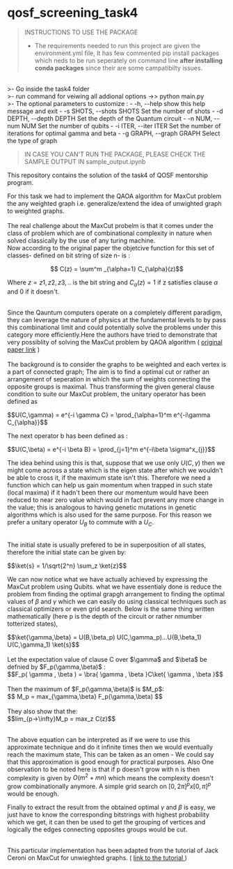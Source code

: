 # qosf_screening_task4

$$\newcommand{\ket}[1]{\left|{#1}\right\rangle}$$
$$\newcommand{\bra}[1]{\left\langle{#1}\right|}$$


>INSTRUCTIONS TO USE THE PACKAGE
>
>- The requirements needed to run this project are given the environment.yml file, It has few commented pip install packages which neds to be run seperately on command line **after installing conda packages** since their are some campatibilty issues.
<br>
>- Go inside the task4 folder
<br>
>- run command for veiwing all addional options ->> python main.py 
<br>
>- The optional parameters to customize :
    - -h, --help               show this help message and exit
    - -s SHOTS, --shots SHOTS  Set the number of shots
    - -d DEPTH, --depth DEPTH  Set the depth of the Quantum circuit
    - -n NUM, --num NUM        Set the number of qubits
    - -i ITER, --iter ITER     Set the number of iterations for optimal gamma and beta
    - -g GRAPH, --graph GRAPH  Select the type of graph


>IN CASE YOU CAN'T RUN THE PACKAGE, PLEASE CHECK THE SAMPLE OUTPUT IN sample_output.ipynb 

This repository contains the solution of the task4 of QOSF mentorship program.



For this task we had to implement the QAOA algorithm for MaxCut problem the any weighted graph i.e. generalize/extend the idea of unwighted graph to weighted graphs. 
<br> <br>
The real challenge about the MaxCut probelm is that it comes under the class of problem which are of combinational complexity in nature when solved classically by the use of any turing machine.
<br>
Now according to the original paper the objetcive function for this set of classes- defined on bit string of size n- is :

<div align="center">
    $$ C(z) = \sum^m _{\alpha=1} C_{\alpha}(z)$$
</div>

Where $z = z1,z2,z3,..$ is the bit string and $C_{\alpha}(z) = 1$ if z satisfies clause $\alpha$ and $0$ if it doesn't.  
<br>

Since the Qauntum computers operate on a completely different paradigm, they can leverage the nature of physics at the fundamental levels to by pass this combinational limit and could potentially solve the problems under this category more efficiently.Here the authors have tried to demonstrate that very possiblity of solving the MaxCut problem by QAOA algorithm ( <a href="https://arxiv.org/pdf/1411.4028.pdf">original paper link</a> )
<br><br>
The background is to consider the graphs to be weighted and each vertex is a part of connected graph; The aim is to find a optimal cut or rather an arrangement of seperation in which the sum of weights connecting the opposite groups is maximal. Thus transforming the given general clause condition to suite our MaxCut problem, the unitary operator has been defined as 

<div>
    $$U(C,\gamma) = e^{-i \gamma C} = \prod_{\alpha=1}^m e^{-i\gamma C_{\alpha}}$$
</div>

The next operator b has been defined as :

<div>
    $$U(C,\beta) = e^{-i \beta B} =  \prod_{j=1}^m e^{-i\beta \sigma^x_{j}}$$
</div>

The idea behind using this is that, suppose that we use only $U(C,\gamma)$ then we might come across a state which is the eigen state after which we wouldn't be able to cross it, if the maximum state isn't this. Therefore we need a function which can help us gain momentum when trapped in such state (local maxima) if it hadn't been there our momentum would have been reduced to near zero value which would in fact prevent any more change in the value; this is analogous to having genetic mutations in genetic algorithms which is also used for the same purpose.
For this reason we prefer a unitary operator $U_B$ to commute with a $U_C$.
<br><br>

The initial state is usually prefered to be in superposition of all states, therefore the initial state can be given by:

<div>
$$\ket{s} = 1/\sqrt{2^n} \sum_z \ket{z}$$
</div>

We can now notice what we have actually achieved by expressing the MaxCut problem using Qubits. what we have essentialy done is reduce the problem from finding the optimal grapgh arrangement to finding the optimal values of $\beta$ and $\gamma$ which we can easily do using classical techniques such as classical optimizers or even grid search. Below is the same thing written mathematically (here p is the depth of the circuit or rather nmumber totterized states),   

<div>
$$\ket{\gamma,\beta} = U(B,\beta_p) U(C,\gamma_p)...U(B,\beta_1) U(C,\gamma_1) \ket{s}$$
</div>
<br>
Let the expectation value of clause C over $\gamma$ and $\beta$ be defnied by $F_p(\gamma,\beta)$ :

<div>
    $$F_p( \gamma , \beta ) = \bra{ \gamma , \beta }C\ket{ \gamma , \beta }$$
</div>
<br>
Then the maximum of $F_p(\gamma,\beta)$ is $M_p$:
<br>
<div>
   $$ M_p = max_{\gamma,\beta} F_p(\gamma,\beta) $$
</div>
<br>
They also show that the: 

<div>
    $$lim_{p->\infty}M_p = max_z C(z)$$
</div>
<br>

The above equation can be interpreted as if we were to use this approximate technique and do it infinite times then we would eventually reach the maximum state, This can be taken as an omen - We could say that this approximation is good enough for practical purposes. Also One observation to be noted here is that if p doesn't grow with n is then complexity is given by $O(m^2+mn)$ which means the complexity doesn't grow combinationally anymore. A simple grid search on $[0, 2\pi]^p x [0,\pi]^p$ would be enough.
<br>

Finally to extract the result from the obtained optimal $\gamma$ and $\beta$ is easy, we just have to know the corresponding bitstrings with highest probability which we get, it can then be used to get the grouping of vertices and logically the edges connecting opposites groups would be cut.    


<br>
This particular implementation has been adapted from the tutorial of Jack Ceroni on MaxCut for unwieghted graphs. ( <a href ="https://lucaman99.github.io/new_blog/2020/mar16.html">link to the tutorial </a>) 
